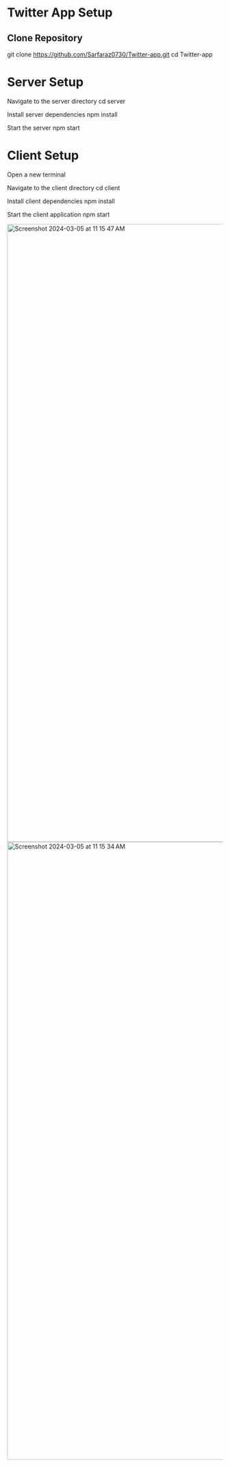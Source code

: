 
# Twitter App Setup

## Clone Repository

git clone https://github.com/Sarfaraz0730/Twitter-app.git
cd Twitter-app


# Server Setup

 Navigate to the server directory
cd server

Install server dependencies
npm install

Start the server
npm start


# Client Setup

Open a new terminal

Navigate to the client directory
cd client

 Install client dependencies
npm install

 Start the client application
npm start







<img width="1440" alt="Screenshot 2024-03-05 at 11 15 47 AM" src="https://github.com/Sarfaraz0730/Twitter-app/assets/72138410/fa978158-0ccd-41ae-828b-1864650330de">
<img width="1440" alt="Screenshot 2024-03-05 at 11 15 34 AM" src="https://github.com/Sarfaraz0730/Twitter-app/assets/72138410/ee003b9e-bfce-4403-b9aa-645893d1b07f">
